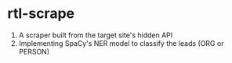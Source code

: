 # rtl-scrape

1. A scraper built from the target site's hidden API
2. Implementing SpaCy's NER model to classify the leads (ORG or PERSON)
